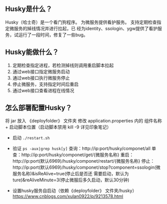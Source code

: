 ## Husky是什么？
Husky（哈士奇）是一个看门狗程序。
为微服务提供看护服务。
支持定期检查指定微服务的掉线情况并进行拉起，已
经为identity、ssologin、ygw提供了看护服务，试运行了一段时间，修复了一些bug。
## Husky能做什么？
1. 定期检查指定进程，若检测掉线则调用重启脚本拉起
2. 通过web接口指定微服务启动
3. 通过web接口执行微服务停止
4. 停止微服务，支持指定时间后重启
5. 通过web接口查看进程在线情况
## 怎么部署配置Husky？
将 jar 放入 《deployfolder》 文件夹
修改 application.properties 内的
组件名称 + 启动脚本位置（启动脚本禁用 kill -9 详见印象笔记）

* 启动
`./restart.sh`

* 验证
`ps -aux|grep husk[y]`
查询：http://ip:port/husky/componet/all
单查：http://ip:port/husky/componet/get/{微服务名称}
重启：http://ip:port(默认6969)/husky/componet/restart/{微服务名称}
停止：http://ip:port(默认6969)/husky/componet/stop?component=ssologin(微服务名称)&isReAlive=true(停止后是否还
   需要启动，默认为ture)&reAliveMinute=3(停止微服后多久启动，默认30分钟)


* 设置husky服务自启动（依赖《deployfolder》 文件夹/husky）
https://www.cnblogs.com/xulan0922/p/9213578.html